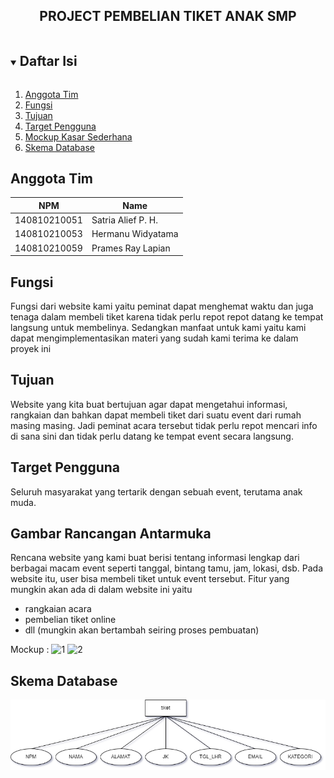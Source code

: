 <p align="center">
  <h2 align="center">
    PROJECT PEMBELIAN TIKET ANAK SMP
  </h2>
</p> 

<!-- Daftar Isi -->
<details open="open">
  <summary><h2 style="display: inline-block">Daftar Isi</h2></summary>
  <ol>
    <li><a href="#anggota-tim">Anggota Tim</a></li>
    <li><a href="#fungsi">Fungsi</a></li>
    <li><a href="#tujuan">Tujuan</a></li>
    <li><a href="#target-pengguna">Target Pengguna</a></li>
    <li><a href="#mockup-kasar-sederhana">Mockup Kasar Sederhana</a></li>
    <li><a href="#skema-database">Skema Database</a></li>
  </ol>
</details>

<!-- Anggota Tim -->
## Anggota Tim
| NPM           | Name               |
| ------------- | ------------------ |
| 140810210051  | Satria Alief P. H. |
| 140810210053  | Hermanu Widyatama  |
| 140810210059  | Prames Ray Lapian  |

<!-- Fungsi -->
## Fungsi
  Fungsi dari website kami yaitu peminat dapat menghemat waktu dan juga tenaga dalam membeli tiket karena tidak perlu repot repot datang ke tempat langsung untuk membelinya. Sedangkan manfaat untuk kami yaitu kami dapat mengimplementasikan materi yang sudah kami terima ke dalam proyek ini

<!-- Tujuan -->
## Tujuan
  Website yang kita buat bertujuan agar dapat mengetahui informasi, rangkaian dan bahkan dapat membeli tiket dari suatu event dari rumah masing masing. Jadi peminat acara tersebut tidak perlu repot mencari info di sana sini dan tidak perlu datang ke tempat event secara langsung.

<!-- Target Pengguna -->
## Target Pengguna
  Seluruh masyarakat yang tertarik dengan sebuah event, terutama anak muda.

<!-- Mockup Kasar Sederhana -->
## Gambar Rancangan Antarmuka
  Rencana website yang kami buat berisi tentang informasi lengkap dari berbagai macam event seperti tanggal, bintang tamu, jam, lokasi, dsb. Pada website itu, user bisa membeli tiket untuk event tersebut. Fitur yang mungkin akan ada di dalam website ini yaitu
  - rangkaian acara
  - pembelian tiket online
  - dll (mungkin akan bertambah seiring proses pembuatan)

  Mockup :
![1](https://user-images.githubusercontent.com/100257644/189955663-e39ca02d-cf58-4895-abd9-f533f9131a8b.png)
![2](https://user-images.githubusercontent.com/100257644/189955726-36376a99-9a47-4d49-93b4-75c809491eae.png)

<!-- Skema Database -->
## Skema Database
![1](ERD.drawio.png)

